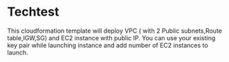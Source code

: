 # Techtest
This cloudformation template will deploy VPC ( with 2 Public subnets,Route table,IGW,SG) and EC2 instance with public IP.
You can use your existing key pair while launching instance and add number of EC2 instances to launch.
